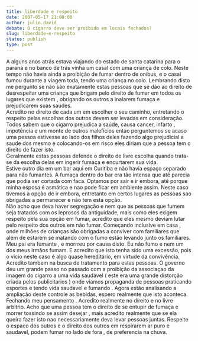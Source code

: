 ```yaml
---
title: liberdade e respeito 
date: 2007-05-17 21:00:00
author: julio.david
debate: O cigarro deve ser proibido em locais fechados?
slug: liberdade-e-respeito
status: publish 
type: post
---
```


A alguns anos atrás estava viajando do estado de santa catarina para o parana e no banco de trás vinha um casal com uma criança de colo. Neste tempo não havia ainda a proibição de fumar dentro de onibus, e o casal fumou durante a viagem toda, tendo uma criança no colo. Lembrando disto me pergunto se não são exatamente estas pessoas que se dão ao direito de desrespeitar uma criança que brigam pelo direito de fumar em todos os lugares que existem , obrigando os outros a inalarem fumaça e prejudicarem suas saúdes.   
 Acredito no direito de cada um em escolher o seu caminho, entretando o respeito pelas escolhas dos outros devem ser levadas em consideração. Todos sabem que o cigarro prejudica a saúde, causa cancer, infarto , impotência e um monte de outros malefícios entao perguntemos se acaso uma pessoa estivesse ao lado dos filhos deles fazendo algo prejudicial a saude dos mesmo e colocando-os em risco eles diriam que a pessoa tem o direito de fazer isto.   
 Geralmente estas pessoas defende o direito de livre escolha quando trata-se da escolha delas em ingerir fumaça e encurtarem sua vida.   
 Estive outro dia em um bar aqui em Curitiba e não havia espaço separado para não fumantes. A fumaça dentro do bar era tão intensa que até parecia que podia ser cortada com faca. Optamos por sair e ir embora, até porque minha esposa é asmática e nao pode ficar em ambiente assim. Neste caso tivemos a opção de ir embora, entretanto em certos lugares as pessoas sao obrigadas a permanecer e não tem esta opção.  
 Não acho que deva haver segregação e nem que as pessoas que fumem seja tratados com os leprosos da antiguidade, mais como eles exigem respeito pela sua opção em fumar, acredito que eles mesmo deviam lutar pelo respeito dos outros em não fumar. Começando inclusive em casa , onde milhões de crianças são obrigadas a conviver com familiares que além de estarem se matando com o fumo estão levando junto os familiares.   
 Meu pai era fumante , e morrreu por causa disto. Eu não fumo e nem um dos meus irmãos fumam. E acredito que isto tenha sido uma excessão, pois o vicio neste caso é algo quase hereditário, em virtude da convivência.  
 Acredito tambem na busca de tratamento para estas pessoas. O governo deu um grande passo no passado com a proibição da associaçao da imagem do cigarro a uma vida saudável ( este era uma grande distorção criada pelos publicitarios ) onde viamos propaganda de pessoas praticando esportes e tendo vida saudavel e fumando . Agora estão analisando a ampliação deste controle as bebidas, espero realmente que isto aconteca.  
 Fechando meu pensamento . Acredito realmente no direito e no livre arbitrio. Acho que uma pessoa tem o direito de se entupir de fumaça e morrer tossindo se assim desejar , mais acredito realmente que se ela queira fazer isto nao necessariamente deva levar pessoas juntas. Respeite o espaco dos outros e o direito dos outros em respirarem ar puro e saudavel, podem fumar no lado de fora , de preferencia na chuva.
